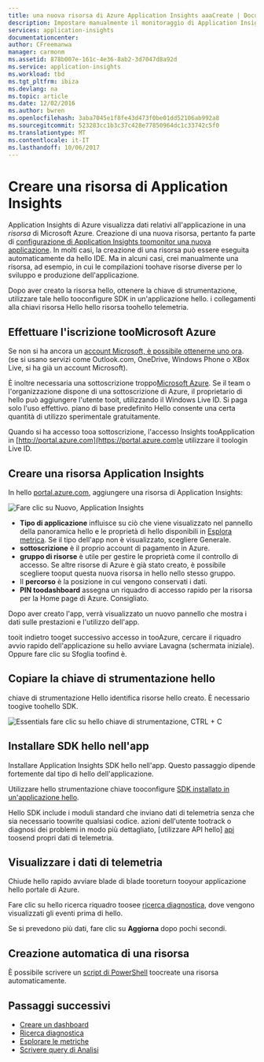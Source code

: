 ```yaml
---
title: una nuova risorsa di Azure Application Insights aaaCreate | Documenti Microsoft
description: Impostare manualmente il monitoraggio di Application Insights per una nuova applicazione live.
services: application-insights
documentationcenter: 
author: CFreemanwa
manager: carmonm
ms.assetid: 878b007e-161c-4e36-8ab2-3d7047d8a92d
ms.service: application-insights
ms.workload: tbd
ms.tgt_pltfrm: ibiza
ms.devlang: na
ms.topic: article
ms.date: 12/02/2016
ms.author: bwren
ms.openlocfilehash: 3aba7045e1f8fe43d473f0be01dd52106ab992a8
ms.sourcegitcommit: 523283cc1b3c37c428e77850964dc1c33742c5f0
ms.translationtype: MT
ms.contentlocale: it-IT
ms.lasthandoff: 10/06/2017
---
```

# <a name="create-an-application-insights-resource"></a>Creare una risorsa di Application Insights
Application Insights di Azure visualizza dati relativi all'applicazione in una *risorsa* di Microsoft Azure. Creazione di una nuova risorsa, pertanto fa parte di [configurazione di Application Insights toomonitor una nuova applicazione][start]. In molti casi, la creazione di una risorsa può essere eseguita automaticamente da hello IDE. Ma in alcuni casi, crei manualmente una risorsa, ad esempio, in cui le compilazioni toohave risorse diverse per lo sviluppo e produzione dell'applicazione.

Dopo aver creato la risorsa hello, ottenere la chiave di strumentazione, utilizzare tale hello tooconfigure SDK in un'applicazione hello. i collegamenti alla chiavi risorsa Hello hello risorsa toohello telemetria.

## <a name="sign-up-toomicrosoft-azure"></a>Effettuare l'iscrizione tooMicrosoft Azure
Se non si ha ancora un [account Microsoft, è possibile ottenerne uno ora](http://live.com). (se si usano servizi come Outlook.com, OneDrive, Windows Phone o XBox Live, si ha già un account Microsoft).

È inoltre necessaria una sottoscrizione troppo[Microsoft Azure](http://azure.com). Se il team o l'organizzazione dispone di una sottoscrizione di Azure, il proprietario di hello può aggiungere l'utente tooit, utilizzando il Windows Live ID. Si paga solo l'uso effettivo. piano di base predefinito Hello consente una certa quantità di utilizzo sperimentale gratuitamente.

Quando si ha accesso tooa sottoscrizione, l'accesso Insights tooApplication in [http://portal.azure.com](https://portal.azure.com)e utilizzare il toologin Live ID.

## <a name="create-an-application-insights-resource"></a>Creare una risorsa Application Insights
In hello [portal.azure.com](https://portal.azure.com), aggiungere una risorsa di Application Insights:

![Fare clic su Nuovo, Application Insights](./media/app-insights-create-new-resource/01-new.png)

* **Tipo di applicazione** influisce su ciò che viene visualizzato nel pannello della panoramica hello e le proprietà di hello disponibili in [Esplora metrica][metrics]. Se il tipo dell'app non è visualizzato, scegliere Generale.
* **sottoscrizione** è il proprio account di pagamento in Azure.
* **gruppo di risorse** è utile per gestire le proprietà come il controllo di accesso. Se altre risorse di Azure è già stato creato, è possibile scegliere tooput questa nuova risorsa in hello nello stesso gruppo.
* Il **percorso** è la posizione in cui vengono conservati i dati.
* **PIN toodashboard** assegna un riquadro di accesso rapido per la risorsa per la Home page di Azure. Consigliato.

Dopo aver creato l'app, verrà visualizzato un nuovo pannello che mostra i dati sulle prestazioni e l'utilizzo dell'app. 

tooit indietro tooget successivo accesso in tooAzure, cercare il riquadro avvio rapido dell'applicazione su hello avviare Lavagna (schermata iniziale). Oppure fare clic su Sfoglia toofind è.

## <a name="copy-hello-instrumentation-key"></a>Copiare la chiave di strumentazione hello
chiave di strumentazione Hello identifica risorse hello creato. È necessario toogive toohello SDK.

![Essentials fare clic su hello chiave di strumentazione, CTRL + C](./media/app-insights-create-new-resource/02-props.png)

## <a name="install-hello-sdk-in-your-app"></a>Installare SDK hello nell'app
Installare Application Insights SDK hello nell'app. Questo passaggio dipende fortemente dal tipo di hello dell'applicazione. 

Utilizzare hello strumentazione chiave tooconfigure [SDK installato in un'applicazione hello][start].

Hello SDK include i moduli standard che inviano dati di telemetria senza che sia necessario toowrite qualsiasi codice. azioni dell'utente tootrack o diagnosi dei problemi in modo più dettagliato, [utilizzare API hello] [ api] toosend propri dati di telemetria.

## <a name="monitor"></a>Visualizzare i dati di telemetria
Chiude hello rapido avviare blade di blade tooreturn tooyour applicazione hello portale di Azure.

Fare clic su hello ricerca riquadro toosee [ricerca diagnostica][diagnostic], dove vengono visualizzati gli eventi prima di hello. 

Se si prevedono più dati, fare clic su **Aggiorna** dopo pochi secondi.

## <a name="creating-a-resource-automatically"></a>Creazione automatica di una risorsa
È possibile scrivere un [script di PowerShell](app-insights-powershell.md) toocreate una risorsa automaticamente.

## <a name="next-steps"></a>Passaggi successivi
* [Creare un dashboard](app-insights-dashboards.md)
* [Ricerca diagnostica](app-insights-diagnostic-search.md)
* [Esplorare le metriche](app-insights-metrics-explorer.md)
* [Scrivere query di Analisi](app-insights-analytics.md)

<!--Link references-->

[api]: app-insights-api-custom-events-metrics.md
[diagnostic]: app-insights-diagnostic-search.md
[metrics]: app-insights-metrics-explorer.md
[start]: app-insights-overview.md

